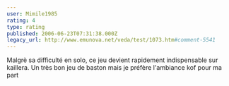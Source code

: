 ```yaml
---
user: Mimile1985
rating: 4
type: rating
published: 2006-06-23T07:31:38.000Z
legacy_url: http://www.emunova.net/veda/test/1073.htm#comment-5541
---
```

Malgrè sa difficulté en solo, ce jeu devient rapidement indispensable sur kaillera. Un très bon jeu de baston mais je préfère l'ambiance kof pour ma part